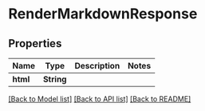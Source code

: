 # RenderMarkdownResponse

## Properties

Name | Type | Description | Notes
------------ | ------------- | ------------- | -------------
**html** | **String** |  | 

[[Back to Model list]](../README.md#documentation-for-models) [[Back to API list]](../README.md#documentation-for-api-endpoints) [[Back to README]](../README.md)


